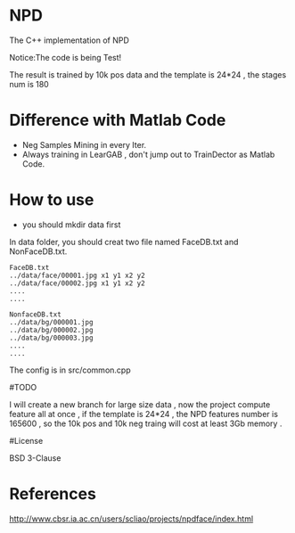 # NPD

The C++ implementation of NPD

Notice:The code is being Test!

The result is trained by 10k pos data and the template is 24*24 , the stages num is 180

# Difference with Matlab Code

- Neg Samples Mining in every Iter.
- Always training in LearGAB , don't jump out to TrainDector as Matlab Code.

# How to use
- you should mkdir data first

In data folder, you should creat two file named FaceDB.txt and NonFaceDB.txt.

```
FaceDB.txt
../data/face/00001.jpg x1 y1 x2 y2
../data/face/00002.jpg x1 y1 x2 y2
....
....
```

```
NonfaceDB.txt
../data/bg/000001.jpg
../data/bg/000002.jpg
../data/bg/000003.jpg
....
....
```

The config is in src/common.cpp 

#TODO

I will create a new branch for large size data , now the project compute feature all at once , if the template is 24*24 , the NPD features number is 165600 , so the 10k pos and 10k neg traing will cost at least 3Gb memory .
 

#License

BSD 3-Clause

# References

http://www.cbsr.ia.ac.cn/users/scliao/projects/npdface/index.html
